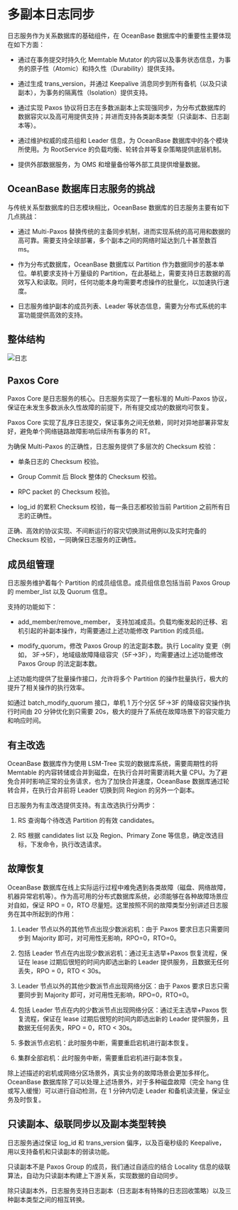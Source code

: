 多副本日志同步 
============================



日志服务作为关系数据库的基础组件，在 OceanBase 数据库中的重要性主要体现在如下方面： 

* 通过在事务提交时持久化 Memtable Mutator 的内容以及事务状态信息，为事务的原子性（Atomic）和持久性（Durability）提供支持。

  

* 通过生成 trans_version，并通过 Keepalive 消息同步到所有备机（以及只读副本），为事务的隔离性（Isolation）提供支持。

  

* 通过实现 Paxos 协议将日志在多数派副本上实现强同步，为分布式数据库的数据容灾以及高可用提供支持；并进而支持各类副本类型（只读副本、日志副本等）。

  

* 通过维护权威的成员组和 Leader 信息，为 OceanBase 数据库中的各个模块所使用。为 RootService 的负载均衡、轮转合并等复杂策略提供底层机制。

  

* 提供外部数据服务，为 OMS 和增量备份等外部工具提供增量数据。

  




OceanBase 数据库日志服务的挑战 
-----------------------------------------

与传统关系型数据库的日志模块相比，OceanBase 数据库的日志服务主要有如下几点挑战：

* 通过 Multi-Paxos 替换传统的主备同步机制，进而实现系统的高可用和数据的高可靠。需要支持全球部署，多个副本之间的网络时延达到几十甚至数百 ms。

  

* 作为分布式数据库，OceanBase 数据库以 Partition 作为数据同步的基本单位。单机要求支持十万量级的 Partition，在此基础上，需要支持日志数据的高效写入和读取。同时，任何功能本身均需要考虑操作的批量化，以加速执行速度。

  

* 日志服务维护副本的成员列表、Leader 等状态信息，需要为分布式系统的丰富功能提供高效的支持。

  




整体结构 
-------------------------

![日志](https://help-static-aliyun-doc.aliyuncs.com/assets/img/zh-CN/0273623461/p353011.jpg)

Paxos Core 
-------------------------------

Paxos Core 是日志服务的核心。日志服务实现了一套标准的 Multi-Paxos 协议，保证在未发生多数派永久性故障的前提下，所有提交成功的数据均可恢复。

Paxos Core 实现了乱序日志提交，保证事务之间无依赖，同时对异地部署非常友好，避免单个网络链路故障影响后续所有事务的 RT。

为确保 Multi-Paxos 的正确性，日志服务提供了多层次的 Checksum 校验：

* 单条日志的 Checksum 校验。

  

* Group Commit 后 Block 整体的 Checksum 校验。

  

* RPC packet 的 Checksum 校验。

  

* log_id 的累积 Checksum 校验，每一条日志都校验当前 Partition 之前所有日志的正确性。

  




正确、高效的协议实现、不间断运行的容灾切换测试用例以及实时完备的 Checksum 校验，一同确保日志服务的正确性。

成员组管理 
--------------------------

日志服务维护着每个 Partition 的成员组信息。成员组信息包括当前 Paxos Group 的 member_list 以及 Quorum 信息。

支持的功能如下：

* add_member/remove_member， 支持加减成员。负载均衡发起的迁移、宕机引起的补副本操作，均需要通过上述功能修改 Partition 的成员组。

  

* modify_quorum，修改 Paxos Group 的法定副本数。执行 Locality 变更（例如， 3F-\>5F），地域级故障降级容灾（5F-\>3F），均需要通过上述功能修改 Paxos Group 的法定副本数。

  




上述功能均提供了批量操作接口，允许将多个 Partition 的操作批量执行，极大的提升了相关操作的执行效率。

如通过 batch_modify_quorum 接口，单机 1 万个分区 5F-\>3F 的降级容灾操作执行时间由 20 分钟优化到只需要 20s，极大的提升了系统在故障场景下的容灾能力和响应时间。

有主改选 
-------------------------

OceanBase 数据库作为使用 LSM-Tree 实现的数据库系统，需要周期性的将 Memtable 的内容转储或合并到磁盘，在执行合并时需要消耗大量 CPU。为了避免合并时影响正常的业务请求，也为了加快合并速度，OceanBase 数据库通过轮转合并，在执行合并前将 Leader 切换到同 Region 的另外一个副本。

日志服务为有主改选提供支持。有主改选执行分两步：

1. RS 查询每个待改选 Partition 的有效 candidates。

   

2. RS 根据 candidates list 以及 Region、Primary Zone 等信息，确定改选目标，下发命令，执行改选请求。

   




故障恢复 
-------------------------

OceanBase 数据库在线上实际运行过程中难免遇到各类故障（磁盘、网络故障，机器异常宕机等）。作为高可用的分布式数据库系统，必须能够在各种故障场景应对自如，保证 RPO = 0，RTO 尽量短。这里按照不同的故障类型分别讲述日志服务在其中所起到的作用：

1. Leader 节点以外的其他节点出现少数派宕机：由于 Paxos 要求日志只需要同步到 Majority 即可，对可用性无影响，RPO=0，RTO=0。

   

2. 包括 Leader 节点在内出现少数派宕机：通过无主选举+Paxos 恢复流程，保证在 lease 过期后很短的时间内即选出新的 Leader 提供服务，且数据无任何丢失，RPO = 0，RTO \< 30s。

   

3. Leader 节点以外的其他少数派节点出现网络分区：由于 Paxos 要求日志只需要同步到 Majority 即可，对可用性无影响，RPO=0，RTO=0。

   

4. 包括 Leader 节点在内的少数派节点出现网络分区：通过无主选举+Paxos 恢复流程，保证在 lease 过期后很短的时间内即选出新的 Leader 提供服务，且数据无任何丢失，RPO = 0，RTO \< 30s。

   

5. 多数派节点宕机：此时服务中断，需要重启宕机进行副本恢复。

   

6. 集群全部宕机：此时服务中断，需要重启宕机进行副本恢复。

   




除上述描述的宕机或网络分区场景外，真实业务的故障场景会更加多样化。OceanBase 数据库除了可以处理上述场景外，对于多种磁盘故障（完全 hang 住或写入缓慢）可以进行自动检测，在 1 分钟内切走 Leader 和备机读流量，保证业务及时恢复。

只读副本、级联同步以及副本类型转换 
--------------------------------------

日志服务通过保证 log_id 和 trans_version 偏序，以及百毫秒级的 Keepalive，用以支持备机和只读副本的弱读功能。

只读副本不是 Paxos Group 的成员，我们通过自适应的结合 Locality 信息的级联算法，自动为只读副本构建上下游关系，实现数据的自动同步。

除只读副本外，日志服务支持日志副本（日志副本有特殊的日志回收策略）以及三种副本类型之间的相互转换。
